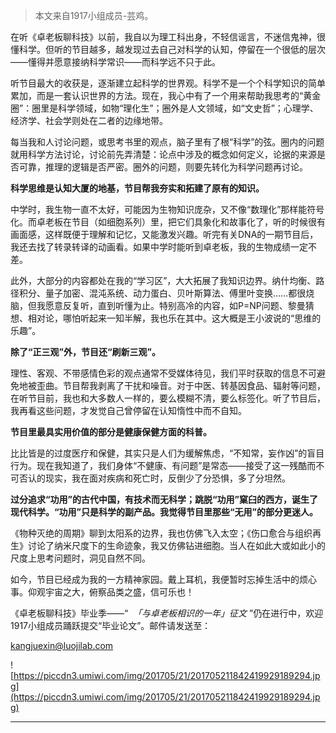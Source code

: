 > 本文来自1917小组成员-芸鸡。

在听《卓老板聊科技》以前，我自以为理工科出身，不轻信谣言，不迷信鬼神，很懂科学。但听的节目越多，越发现过去自己对科学的认知，停留在一个很低的层次——懂得并愿意接纳科学常识——而科学远不只于此。

听节目最大的收获是，逐渐建立起科学的世界观。科学不是一个个科学知识的简单累加，而是一套认识世界的方法。现在，我心中有了一个用来帮助我思考的“黄金圈”：圈里是科学领域，如物“理化生”；圈外是人文领域，如“文史哲”；心理学、经济学、社会学则处在二者的边缘地带。

每当我和人讨论问题，或思考书里的观点，脑子里有了根“科学”的弦。圈内的问题就用科学方法讨论，讨论前先弄清楚：论点中涉及的概念如何定义，论据的来源是否可靠，推理的逻辑是否严密。圈外的问题，则要先转化为科学问题再讨论。

 **科学思维是认知大厦的地基，节目帮我夯实和拓建了原有的知识。**

中学时，我生物一直不太好，可能因为生物知识庞杂，又不像“数理化”那样能符号化。而卓老板在节目（如细胞系列）里，把它们具象化和故事化了，听的时候很有画面感，这样既便于理解和记忆，又能激发兴趣。听完有关DNA的一期节目后，我还去找了转录转译的动画看。如果中学时能听到卓老板，我的生物成绩一定不差。

此外，大部分的内容都处在我的“学习区”，大大拓展了我知识边界。纳什均衡、路径积分、量子加密、混沌系统、动力蛋白、贝叶斯算法、傅里叶变换……都很烧脑，但我愿意反复听，直到听懂为止。特别高冷的内容，如P=NP问题、黎曼猜想、相对论，哪怕听起来一知半解，我也乐在其中。这大概是王小波说的“思维的乐趣”。

 **除了“正三观”外，节目还“刷新三观”。**

理性、客观、不带感情色彩的观点通常不受媒体待见，我们平时获取的信息不可避免地被歪曲。节目帮我剥离了干扰和噪音。对于中医、转基因食品、辐射等问题，在听节目前，我也和大多数人一样的，要么模糊不清，要么标签化。听了节目后，我再看这些问题，才发觉自己曾停留在认知惰性中而不自知。

 **节目里最具实用价值的部分是健康保健方面的科普。**

比比皆是的过度医疗和保健，其实只是人们为缓解焦虑，“不知常，妄作凶”的盲目行为。现在我知道了，我们身体“不健康、有问题”是常态——接受了这一残酷而不可否认的现实，我在面对疾病和死亡时，反倒少了分恐惧，多了分坦然。

 **过分追求“功用”的古代中国，有技术而无科学；跳脱“功用”窠臼的西方，诞生了现代科学。“功用”只是科学的副产品。我觉得节目里那些“无用”的部分更迷人。**

《物种灭绝的周期》聊到太阳系的边界，我也仿佛飞入太空；《伤口愈合与组织再生》讨论了纳米尺度下的生命迹象，我又仿佛钻进细胞。当人在如此大或如此小的尺度上思考问题时，洞见自然不同。

如今，节目已经成为我的一方精神家园。戴上耳机，我便暂时忘掉生活中的烦心事。仰观宇宙之大，俯察品类之盛，信可乐也！

《卓老板聊科技》毕业季——“  *「与卓老板相识的一年」征文* ”仍在进行中，欢迎1917小组成员踊跃提交“毕业论文”。邮件请发送至：

kangjuexin@luojilab.com

![https://piccdn3.umiwi.com/img/201705/21/201705211842419929189294.jpg](https://piccdn3.umiwi.com/img/201705/21/201705211842419929189294.jpg)

---
